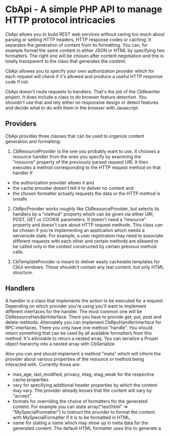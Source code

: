 # CbApi - A simple PHP API to manage HTTP protocol intricacies

CbApi allows you to build REST web services without caring too much about
parsing or setting HTTP headers, HTTP response codes or caching. It separates
the generation of content from its formatting. You can, for example format the
same content in either JSON or HTML by specifying two formatters. The right one
will be chosen after content negotiation and this is totally transparent to the
class that generates the content.

CbApi allowes you to specify your own authorization provider which for each
request will check if it's allowed and produce a useful HTTP response code if
not.

CbApi doesn't route requests to handlers. That's the job of the CbRewriter
project. It does include a class to do browser feature detection. You shouldn't
use that and rely either on responsive design or detect features and decide what
to do with them in the browser with Javascript.

## Providers

CbApi provides three classes that can be used to organize content generation and
formatting:

1. CbResourceProvider is the one you probably want to use. It chooses a resource
handler from the ones you specify by examining the "resource" property of the
previously parsed request URI. It then executes a method corresponding to the
HTTP request method on that handler if
 * the authorization provider allows it and
 * the cache provider doesn't tell it to deliver no content and
 * the chosen formatter actually requests the data or the HTTP method is unsafe.

2. CbRpcProvider works roughly like CbResourceProvider, but selects its handlers
by a "method" property which can be given via either URI, POST, GET or COOKIE
parameters. It doesn't need a "resource" property and doesn't care about HTTP
request methods. This class can be chosen if you're implementing an application
which needs a serverside state. For example, a user registration may need to
associate different requests with each other and certain methods are allowed to
be called only in the context constructed by certain previous method calls.

3. CbTemplateProvider is meant to deliver easily cacheable templates for CbUi
windows. Those shouldn't contain any real content, but only HTML structure.

## Handlers

A handler is a class that implements the action to be executed for a request.
Depending on which provider you're using you'll want to implement different
interfaces for the handler. The most common one will be
CbResourceHandlerInterface. There you have to provide get, put, post and delete
methods. Alternately you can implement CbRpcHandlerInterface for RPC interfaces.
There you only have one method "handle". You should return something that can
be used by all available formatters from this method. It's advisable to return
a nested array. You can serialize a Propel object hierarchy into a nested array
with CbSerialize.

Also you can and should implement a method "meta" which will inform the provider
about various properties of the resource or method being interacted with.
Currently those are:
 * max\_age, last\_modified, privacy, etag, etag_weak for the respective cache
   properties.
 * vary for specifying additional header properties by which the content may
   vary. The provider already knows that the content will vary by "accept".
 * formats for overriding the choice of formatters for the generated content.
   For example you can state array("text/html" => "MySpecialFormatter") to
   instruct the provider to format the content with MySpecialFormatter if it is
   to be formatted in HTML.
 * name for stating a name which may show up in meta data for the generated
   content. The default HTML formatter uses this to generate a <title> tag.

You can always throw a CbApiException if the method is not available or any
other problems arise. Specify the appropriate HTTP response code as the first
argument to its constructor then.

## Example

The preferred way to use it can be demonstrated by the following example:

    $provider = new CbResourceProvider(array(
       'page' => 'PageHandler',
    ), array(
       'auth_provider' => 'AuthHandler'
    ));
    $provider->handle();

This specifies one resource, "page" which will be handles by the class
PageHandler. Additionally you specify a class AuthHandler to check
authorization. The following PageHandler, given some Propel active record class
named "Page", implements a simple system of hierarchical pages:

    class PageHandler implements CbResourceHandlerInterface {

       public function __construct($config) {
          parent::__construct($config);
       }

       public function meta() {
          return array(
             'max_age' => 86400,
             'formats' => array(
                'text/html' => 'PageHtmlFormatter'
             )
          );
       }

       private function setParent($page, $params, $name)
       {
          if (isset($params[$name])) {
             $page->setIdParent($params[$name] === 'null' ? null : intval($params[$name]));
          }
       }


       private function serialize($page)
       {
          $s = new CbPropelSerializer();
          return CbPropelSerializer::objectToArray($page, array(
             "Id", "Type", "Label", "Description", "Visible", "InMenu",
             "UrlName" => $s->rename('Name'),
             "NumChildren" => $s->with_args(false)
          ));
       }

       private function save($page, $params)
       {
          try {
             if (isset($params['type'])) $page->setType($params['type']);
             if (isset($params['label'])) $page->setLabel($params['label']);
             [...]
             $page->save();
             return $this->serialize($page);
          } catch (PropelException $e) {
             throw new CbApiException(500, "Unknown database error");
          }
          return false;
       }

       public function delete(array $params)
       {
          return (PageQuery::create()->filterById($params['id'])->delete() > 0);
       }

       public function get(array $params)
       {
          $children = array();
          foreach(PageQuery::create()
                ->orderByPosition()
                ->findByIdParent(isset($params['id']) ? $params['id'] : null) as $page) {
             $children[] = $this->serialize($page);
          };
          return $children;
       }

       public function post(array $params)
       {
          $child = new Page();
          $this->setParent($child, $params, 'id');
          return $this->save($child, $params);
       }

       public function put(array $params)
       {
          $child = PageQuery::create()->findPk($params['id']);
          if ($child) {
             if (isset($params['id_parent'])) {
                if (($params['id_parent'] === 'null' &&
                      $child->getIdParent() !== null) ||
                      $params['id_parent'] !== 'null' &&
                      $child->getIdParent() !== intval($params['id_parent'])) {
                   $child->shiftSiblings(false);
                }
                $this->setParent($child, $params, 'id_parent');
             }
             return $this->save($child, $params);
          } else {
             throw new CbApiException(404, "There is no page with ID ".$params['id']);
             return false;
          }
       }
    }